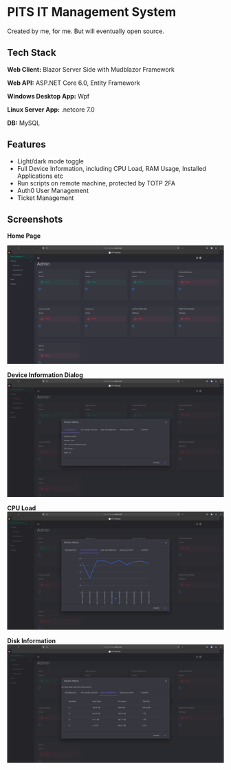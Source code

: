 
# PITS IT Management System

Created by me, for me. But will eventually open source.


## Tech Stack



**Web Client:** Blazor Server Side with Mudblazor Framework

**Web API:** ASP.NET Core 6.0, Entity Framework

**Windows Desktop App:** Wpf 

**Linux Server App:** .netcore 7.0

**DB:** MySQL


## Features

- Light/dark mode toggle
- Full Device Information, including CPU Load, RAM Usage, Installed Applications etc
- Run scripts on remote machine, protected by TOTP 2FA
- Auth0 User Management
- Ticket Management

## Screenshots

**Home Page**

![Home Page for PITS](https://raw.githubusercontent.com/obiwanconobi/PITS/main/MainMenu1.png)

**Device Information Dialog**
![Dialog for Device Management](https://raw.githubusercontent.com/obiwanconobi/PITS/main/DeviceInfo1.png)

**CPU Load**
![Dialog for CPU Load](https://raw.githubusercontent.com/obiwanconobi/PITS/main/CPULoad.png)

**Disk Information**
![Dialog for Disk Information](https://raw.githubusercontent.com/obiwanconobi/PITS/main/DiskInfo1.png)

